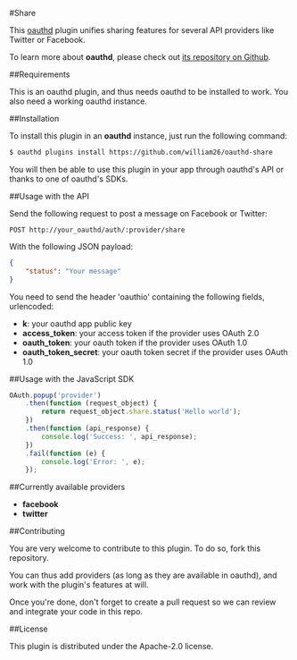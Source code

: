 #Share

This [oauthd](https://github.com/oauth-io/oauthd) plugin unifies sharing features for several API providers like Twitter or Facebook.

To learn more about **oauthd**, please check out [its repository on Github](https://github.com/oauth-io/oauthd).

##Requirements

This is an oauthd plugin, and thus needs oauthd to be installed to work. You also need a working oauthd instance.

##Installation

To install this plugin in an **oauthd** instance, just run the following command:

```sh
$ oauthd plugins install https://github.com/william26/oauthd-share
```

You will then be able to use this plugin in your app through oauthd's API or thanks to one of oauthd's SDKs.

##Usage with the API

Send the following request to post a message on Facebook or Twitter:

```curl
POST http://your_oauthd/auth/:provider/share
```

With the following JSON payload:

```JSON
{
    "status": "Your message"
}
```

You need to send the header 'oauthio' containing the following fields, urlencoded:

- **k**: your oauthd app public key
- **access_token**: your access token if the provider uses OAuth 2.0
- **oauth_token**: your oauth token if the provider uses OAuth 1.0
- **oauth_token_secret**: your oauth token secret if the provider uses OAuth 1.0


##Usage with the JavaScript SDK
```javascript
OAuth.popup('provider')
    .then(function (request_object) {
        return request_object.share.status('Hello world');
    })
    .then(function (api_response) {
        console.log('Success: ', api_response);
    })
    .fail(function (e) {
        console.log('Error: ', e);
    });
```


##Currently available providers
- **facebook**
- **twitter**

##Contributing

You are very welcome to contribute to this plugin. To do so, fork this repository.

You can thus add providers (as long as they are available in oauthd), and work with the plugin's features at will.

Once you're done, don't forget to create a pull request so we can review and integrate your code in this repo.

##License

This plugin is distributed under the Apache-2.0 license.
